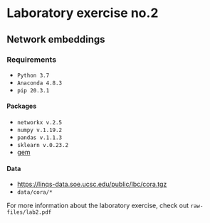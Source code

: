# Laboratory exercise no.2

## Network embeddings

### Requirements
- `Python 3.7`
- `Anaconda 4.8.3`
- `pip 20.3.1`

#### Packages
- `networkx v.2.5`
- `numpy v.1.19.2`
- `pandas v.1.1.3`
- `sklearn v.0.23.2`
- [gem](https://github.com/palash1992/GEM)

#### Data
- https://linqs-data.soe.ucsc.edu/public/lbc/cora.tgz
- `data/cora/*`

For more information about the laboratory exercise, check out `raw-files/lab2.pdf`